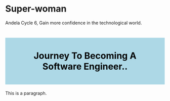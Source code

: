 # Super-woman
Andela Cycle 6, Gain more confidence in the technological world.
<!DOCTYPE html>
<html>
<head>
<title>Page Title</title>
  <style>
#myHeader {
  background-color: lightblue;
  color: black;
  padding: 40px;
  text-align: center;
}
</style>
</head>
<body>

<h1 id="myHeader">Journey To Becoming A Software Engineer.. </h1>
<p>This is a paragraph.</p>

</body>
</html> 
